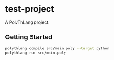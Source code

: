 # test-project

A PolyThLang project.

## Getting Started

```bash
polythlang compile src/main.poly --target python
polythlang run src/main.poly
```
